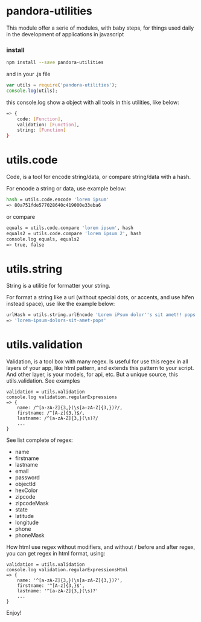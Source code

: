 # pandora-utilities

This module offer a serie of modules, with baby steps, for things used daily in the development of applications in javascript

### install
```sh
npm install --save pandora-utilities
```

and in your .js file

```js
var utils = require('pandora-utilities');
console.log(utils);
```

this console.log show a object with all tools in this utilities, like below:

```sh
=> {
    code: [Function],
    validation: [Function],
    string: [Function]
}
```

# utils.code
Code, is a tool for encode string/data, or compare string/data with a hash.

For encode a string or data, use example below: 

```sh
hash = utils.code.encode 'lorem ipsum'
=> 80a751fde577028640c419000e33eba6
```

or compare

```sh
equals = utils.code.compare 'lorem ipsum', hash
equals2 = utils.code.compare 'lorem ipsum 2', hash
console.log equals, equals2
=> true, false
```

# utils.string
String is a utilitie for formatter your string.

For format a string like a url (without special dots, or accents, and use hifen instead space), use like the example below:

```sh
urlHash = utils.string.urlEncode 'Lorem iPsum dolor''s sit amet!! pops'
=> 'lorem-ipsum-dolors-sit-amet-pops'
```

# utils.validation

Validation, is a tool box with many regex. Is useful for use this regex in all layers of your app, like html pattern, and extends this pattern to your script. And other layer, is your models, for api, etc. But a unique source, this utils.validation. See examples

```shell
validation = utils.validation
console.log validation.regularExpressions
=> {
    name: /^[a-zA-Z]{3,}(\s[a-zA-Z]{3,})?/,
    firstname: /^[A-z]{3,}$/,
    lastname: /^[a-zA-Z]{3,}(\s)?/
    ...
}
```

See list complete of regex:
- name
- firstname
- lastname
- email
- password
- objectId
- hexColor
- zipcode
- zipcodeMask
- state
- latitude
- longitude
- phone
- phoneMask

How html use regex without modifiers, and without / before and after regex, you can get regex in html format, using:

```shell
validation = utils.validation
console.log validation.regularExpressionsHtml
=> {
    name: '^[a-zA-Z]{3,}(\s[a-zA-Z]{3,})?',
    firstname: '^[A-z]{3,}$',
    lastname: '^[a-zA-Z]{3,}(\s)?'
    ...
}
```

Enjoy!